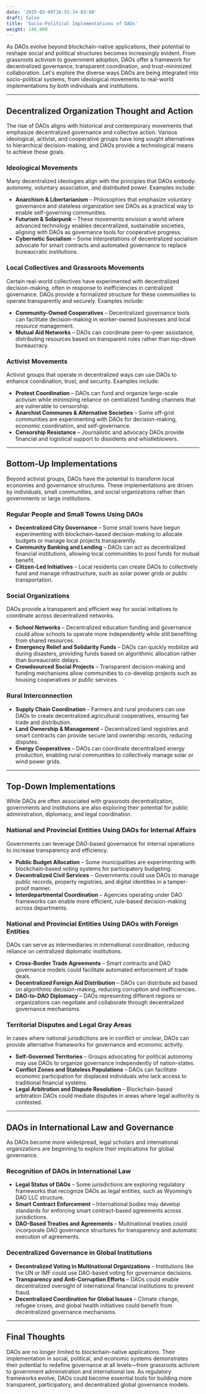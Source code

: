 ```yaml
---
date: '2025-03-09T16:55:34-03:00'
draft: false
title: 'Socio-Political Implementations of DAOs'
weight: 146_000
---
```


As DAOs evolve beyond blockchain-native applications, their potential to reshape social and political structures becomes increasingly evident. From grassroots activism to government adoption, DAOs offer a framework for decentralized governance, transparent coordination, and trust-minimized collaboration. Let's explore the diverse ways DAOs are being integrated into socio-political systems, from ideological movements to real-world implementations by both individuals and institutions.  

---

## **Decentralized Organization Thought and Action**  

The rise of DAOs aligns with historical and contemporary movements that emphasize decentralized governance and collective action. Various ideological, activist, and cooperative groups have long sought alternatives to hierarchical decision-making, and DAOs provide a technological means to achieve these goals.  

### **Ideological Movements**  
Many decentralized ideologies align with the principles that DAOs embody: autonomy, voluntary association, and distributed power. Examples include:  
- **Anarchism & Libertarianism** – Philosophies that emphasize voluntary governance and stateless organization see DAOs as a practical way to enable self-governing communities.  
- **Futurism & Solarpunk** – These movements envision a world where advanced technology enables decentralized, sustainable societies, aligning with DAOs as governance tools for cooperative progress.  
- **Cybernetic Socialism** – Some interpretations of decentralized socialism advocate for smart contracts and automated governance to replace bureaucratic institutions.  

### **Local Collectives and Grassroots Movements**  
Certain real-world collectives have experimented with decentralized decision-making, often in response to inefficiencies in centralized governance. DAOs provide a formalized structure for these communities to operate transparently and securely. Examples include:  
- **Community-Owned Cooperatives** – Decentralized governance tools can facilitate decision-making in worker-owned businesses and local resource management.  
- **Mutual Aid Networks** – DAOs can coordinate peer-to-peer assistance, distributing resources based on transparent rules rather than top-down bureaucracy.  

### **Activist Movements**  
Activist groups that operate in decentralized ways can use DAOs to enhance coordination, trust, and security. Examples include:  
- **Protest Coordination** – DAOs can fund and organize large-scale activism while minimizing reliance on centralized funding channels that are vulnerable to censorship.  
- **Anarchist Communes & Alternative Societies** – Some off-grid communities are experimenting with DAOs for decision-making, economic coordination, and self-governance.  
- **Censorship Resistance** – Journalistic and advocacy DAOs provide financial and logistical support to dissidents and whistleblowers.  

---

## **Bottom-Up Implementations**  

Beyond activist groups, DAOs have the potential to transform local economies and governance structures. These implementations are driven by individuals, small communities, and social organizations rather than governments or large institutions.  

### **Regular People and Small Towns Using DAOs**  
- **Decentralized City Governance** – Some small towns have begun experimenting with blockchain-based decision-making to allocate budgets or manage local projects transparently.  
- **Community Banking and Lending** – DAOs can act as decentralized financial institutions, allowing local communities to pool funds for mutual benefit.  
- **Citizen-Led Initiatives** – Local residents can create DAOs to collectively fund and manage infrastructure, such as solar power grids or public transportation.  

### **Social Organizations**  
DAOs provide a transparent and efficient way for social initiatives to coordinate across decentralized networks.  
- **School Networks** – Decentralized education funding and governance could allow schools to operate more independently while still benefiting from shared resources.  
- **Emergency Relief and Solidarity Funds** – DAOs can quickly mobilize aid during disasters, providing funds based on algorithmic allocation rather than bureaucratic delays.  
- **Crowdsourced Social Projects** – Transparent decision-making and funding mechanisms allow communities to co-develop projects such as housing cooperatives or public services.  

### **Rural Interconnection**  
- **Supply Chain Coordination** – Farmers and rural producers can use DAOs to create decentralized agricultural cooperatives, ensuring fair trade and distribution.  
- **Land Ownership & Management** – Decentralized land registries and smart contracts can provide secure land ownership records, reducing disputes.  
- **Energy Cooperatives** – DAOs can coordinate decentralized energy production, enabling rural communities to collectively manage solar or wind power grids.  

---

## **Top-Down Implementations**  

While DAOs are often associated with grassroots decentralization, governments and institutions are also exploring their potential for public administration, diplomacy, and legal coordination.  

### **National and Provincial Entities Using DAOs for Internal Affairs**  
Governments can leverage DAO-based governance for internal operations to increase transparency and efficiency.  
- **Public Budget Allocation** – Some municipalities are experimenting with blockchain-based voting systems for participatory budgeting.  
- **Decentralized Civil Services** – Governments could use DAOs to manage public records, property registries, and digital identities in a tamper-proof manner.  
- **Interdepartmental Coordination** – Agencies operating under DAO frameworks can enable more efficient, rule-based decision-making across departments.  

### **National and Provincial Entities Using DAOs with Foreign Entities**  
DAOs can serve as intermediaries in international coordination, reducing reliance on centralized diplomatic institutions.  
- **Cross-Border Trade Agreements** – Smart contracts and DAO governance models could facilitate automated enforcement of trade deals.  
- **Decentralized Foreign Aid Distribution** – DAOs can distribute aid based on algorithmic decision-making, reducing corruption and inefficiencies.  
- **DAO-to-DAO Diplomacy** – DAOs representing different regions or organizations can negotiate and collaborate through decentralized governance mechanisms.  

### **Territorial Disputes and Legal Gray Areas**  
In cases where national jurisdictions are in conflict or unclear, DAOs can provide alternative frameworks for governance and economic activity.  
- **Self-Governed Territories** – Groups advocating for political autonomy may use DAOs to organize governance independently of nation-states.  
- **Conflict Zones and Stateless Populations** – DAOs can facilitate economic participation for displaced individuals who lack access to traditional financial systems.  
- **Legal Arbitration and Dispute Resolution** – Blockchain-based arbitration DAOs could mediate disputes in areas where legal authority is contested.  

---

## **DAOs in International Law and Governance**  

As DAOs become more widespread, legal scholars and international organizations are beginning to explore their implications for global governance.  

### **Recognition of DAOs in International Law**  
- **Legal Status of DAOs** – Some jurisdictions are exploring regulatory frameworks that recognize DAOs as legal entities, such as Wyoming’s DAO LLC structure.  
- **Smart Contract Enforcement** – International bodies may develop standards for enforcing smart contract-based agreements across jurisdictions.  
- **DAO-Based Treaties and Agreements** – Multinational treaties could incorporate DAO governance structures for transparency and automatic execution of agreements.  

### **Decentralized Governance in Global Institutions**  
- **Decentralized Voting in Multinational Organizations** – Institutions like the UN or IMF could use DAO-based voting for governance decisions.  
- **Transparency and Anti-Corruption Efforts** – DAOs could enable decentralized oversight of international financial institutions to prevent fraud.  
- **Decentralized Coordination for Global Issues** – Climate change, refugee crises, and global health initiatives could benefit from decentralized governance mechanisms.  

---

## **Final Thoughts**  

DAOs are no longer limited to blockchain-native applications. Their implementation in social, political, and economic systems demonstrates their potential to redefine governance at all levels—from grassroots activism to government administration and international law. As regulatory frameworks evolve, DAOs could become essential tools for building more transparent, participatory, and decentralized global governance models.  

